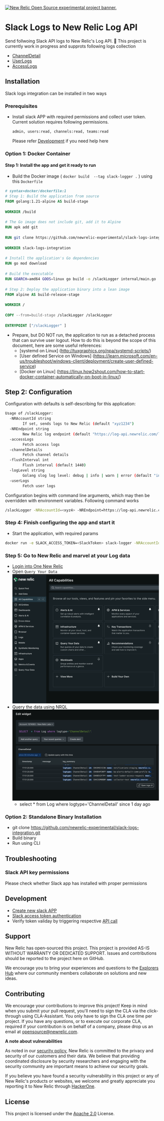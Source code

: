 <a href="https://opensource.newrelic.com/oss-category/#new-relic-experimental"><picture><source media="(prefers-color-scheme: dark)" srcset="https://github.com/newrelic/opensource-website/raw/main/src/images/categories/dark/Experimental.png"><source media="(prefers-color-scheme: light)" srcset="https://github.com/newrelic/opensource-website/raw/main/src/images/categories/Experimental.png"><img alt="New Relic Open Source experimental project banner." src="https://github.com/newrelic/opensource-website/raw/main/src/images/categories/Experimental.png"></picture></a>


# Slack Logs to New Relic Log API
Send follwoing Slack API logs to New Relic's Log API. 🚧 This project is currently work in progress and supprots following logs collection
- [ChannelDetail](https://api.slack.com/methods/conversations.list)
- [UserLogs](https://api.slack.com/methods/users.list)
- [AccessLogs](https://slack.com/api/team.accessLogs)

## Installation
Slack logs integration can be installed in two ways 
### Prerequisites
- Install slack APP with required permissions and collect user token. Current solution requires following permissions.<br> 
  ```bash
  admin, users:read, channels:read, teams:read
  ``` 
  Please refer [Development](#Development) if you need help here

### Option 1: Docker Container

#### Step 1: Install the app and get it ready to run
[//]: # (TODO create GitHub Releases)
- Build the Docker image  ( `docker build  --tag slack-logger .` ) using this `Dockerfile`
```dockerfile
# syntax=docker/dockerfile:1
# Step 1: Build the application from source
FROM golang:1.21-alpine AS build-stage

WORKDIR /build

# The Go image does not include git, add it to Alpine
RUN apk add git

RUN git clone https://github.com/newrelic-experimental/slack-logs-integration.git

WORKDIR slack-logs-integration

# Install the application's Go dependencies
RUN go mod download

# Build the executable
RUN GOARCH=amd64 GOOS=linux go build -o /slackLogger internal/main.go

# Step 2: Deploy the application binary into a lean image
FROM alpine AS build-release-stage

WORKDIR /

COPY --from=build-stage /slackLogger /slackLogger

ENTRYPOINT ["/slackLogger" ]
```
- Prepare, but DO NOT run, the application to run as a detached process that can survive user logout. How to do this is beyond the scope of this document, here are some useful references:
  - [systemd on Linux] (http://tuxgraphics.org/npa/systemd-scripts/)
  - [User defined Service on Windows] (https://learn.microsoft.com/en-us/troubleshoot/windows-client/deployment/create-user-defined-service)
  - [Docker on Linux] (https://linux.how2shout.com/how-to-start-docker-container-automatically-on-boot-in-linux/)


## Step 2: Configuration
Configuration with defaults is self-describing for this application:
```bash
Usage of /slackLogger:
  -NRAccountId string
    	If set, sends logs to New Relic (default "xyz1234")
  -NREndpoint string
    	New Relic log endpoint (default "https://log-api.newrelic.com/log/v1")
  -accessLogs
    	Fetch access logs
  -channelDetails
    	Fetch channel details
  -flushInterval int
    	Flush interval (default 1440)
  -logLevel string
    	Golang slog log level: debug | info | warn | error (default "info")
  -userLogs
    	Fetch user logs
```

Configuration begins with command line arguments, which may then be overridden with environment variables.
Following command works

```bash
/slackLogger -NRAccountId=<xyz4> -NREndpoint=https://log-api.newrelic.com/log/v1 -logLevel=debug -channelDetails -userLogs -accessLogs
```

### Step 4: Finish configuring the app and start it
- Start the application, with required params
```bash
docker run -e SLACK_ACCESS_TOKEN=<SlackToken> slack-logger -NRAccountId=<xyz4> -NREndpoint=https://log-api.newrelic.com/log/v1 -logLevel=info -userLogs -channelDetails -accessLogs
```
### Step 5: Go to New Relic and marvel at your Log data
- [Login into One New Relic](https://one.newrelic.com)
- Open `Query Your Data` ![Alt text](./images/nr1-step-1.png)
- Query the data using NRQL ![Alt text](./images/nr1-step-2.png) 
  - select * from Log  where logtype='ChannelDetail' since 1 day ago
 
### Option 2: Standalone Binary Installation
- git clone https://github.com/newrelic-experimental/slack-logs-integration.git
- Build binary
- Run using CLI


## Troubleshooting

### Slack API key permissions
   Please check whether Slack app has installed with proper permissions 

## Development
- [Create new slack APP](https://api.slack.com/start/quickstart)
- [Slack access token authentication](https://api.slack.com/authentication/oauth-v2)
- Verify token validay by triggering respective [API call](https://api.slack.com/methods/conversations.list/test)    

## Support

New Relic has open-sourced this project. This project is provided AS-IS WITHOUT WARRANTY OR DEDICATED SUPPORT. Issues and contributions should be reported to the project here on GitHub.

We encourage you to bring your experiences and questions to the [Explorers Hub](https://discuss.newrelic.com) where our community members collaborate on solutions and new ideas.


## Contributing

We encourage your contributions to improve this project! Keep in mind when you submit your pull request, you'll need to sign the CLA via the click-through using CLA-Assistant. You only have to sign the CLA one time per project. If you have 
any questions, or to execute our corporate CLA, required if your contribution is on behalf of a company, please drop us an email at opensource@newrelic.com.

**A note about vulnerabilities**

As noted in our [security policy](../../security/policy), New Relic is committed to the privacy and security of our customers and their data. We believe that providing coordinated disclosure by security researchers and engaging with the security community are important means to achieve our security goals.

If you believe you have found a security vulnerability in this project or any of New Relic's products or websites, we welcome and greatly appreciate you reporting it to New Relic through [HackerOne](https://hackerone.com/newrelic).


## License

This project is licensed under the [Apache 2.0](http://apache.org/licenses/LICENSE-2.0.txt) License.

